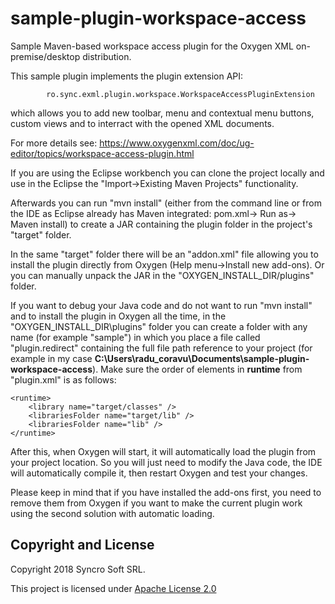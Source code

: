 # sample-plugin-workspace-access
Sample Maven-based workspace access plugin for the Oxygen XML on-premise/desktop distribution.

This sample plugin implements the plugin extension API: 

            ro.sync.exml.plugin.workspace.WorkspaceAccessPluginExtension

which allows you to add new toolbar, menu and contextual menu buttons, custom views and to interract with the opened XML documents.

For more details see: https://www.oxygenxml.com/doc/ug-editor/topics/workspace-access-plugin.html

If you are using the Eclipse workbench you can clone the project locally and use in the Eclipse the "Import->Existing Maven Projects" functionality.

Afterwards you can run "mvn install" (either from the command line or from the IDE as Eclipse already has Maven integrated: pom.xml-> Run as-> Maven install) to create a JAR containing the plugin folder in the project's "target" folder. 

In the same "target" folder there will be an "addon.xml" file allowing you to install the plugin directly from Oxygen (Help menu->Install new add-ons). Or you can manually unpack the JAR in the "OXYGEN_INSTALL_DIR/plugins" folder.

If you want to debug your Java code and do not want to run "mvn install" and to install the plugin in Oxygen all the time, in the "OXYGEN_INSTALL_DIR\plugins" folder you can create a folder with any name (for example "sample") in which you place a file called "plugin.redirect" containing the full file path reference to your project (for example in my case **C:\Users\radu_coravu\Documents\sample-plugin-workspace-access**). Make sure the order of elements in **runtime** from "plugin.xml" is as follows:

    <runtime>
        <library name="target/classes" />
	    <librariesFolder name="target/lib" />
	    <librariesFolder name="lib" />
    </runtime>
 
After this, when Oxygen will start, it will automatically load the plugin from your project location. So you will just need to modify the Java code, the IDE will automatically compile it, then restart Oxygen and test your changes.

Please keep in mind that if you have installed the add-ons first, you need to remove them from Oxygen if you want to make the current plugin work using the second solution with automatic loading.

Copyright and License
---------------------
Copyright 2018 Syncro Soft SRL.

This project is licensed under [Apache License 2.0](https://github.com/oxygenxml/sample-plugin-workspace-access/blob/master/LICENSE)
